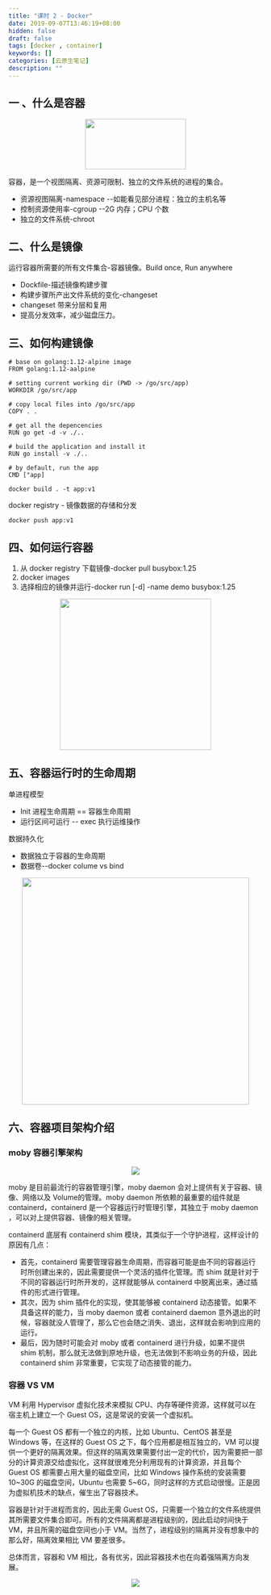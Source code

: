 ```yaml
---
title: "课时 2 - Docker"
date: 2019-09-07T13:46:19+08:00
hidden: false
draft: false
tags: [docker , container]
keywords: []
categories: [云原生笔记]
description: ""
---
```


## 一 、什么是容器

<div align="center">
  <img src="/img/cloud_native/docker/container.png" width="200" height="100">
</div>

容器，是一个视图隔离、资源可限制、独立的文件系统的进程的集合。

- 资源视图隔离-namespace   --如能看见部分进程：独立的主机名等
- 控制资源使用率-cgroup --2G 内存；CPU 个数
- 独立的文件系统-chroot

## 二、什么是镜像

运行容器所需要的所有文件集合-容器镜像。Build once, Run anywhere

- Dockfile-描述镜像构建步骤
- 构建步骤所产出文件系统的变化-changeset
- changeset 带来分层和复用
- 提高分发效率，减少磁盘压力。

## 三、如何构建镜像

    # base on golang:1.12-alpine image
    FROM golang:1.12-aalpine

    # setting current working dir (PWD -> /go/src/app)
    WORKDIR /go/src/app

    # copy local files into /go/src/app
    COPY . .

    # get all the depencencies
    RUN go get -d -v ./..

    # build the application and install it
    RUN go install -v ./..

    # by default, run the app
    CMD ["app]

    docker build . -t app:v1

docker registry - 镜像数据的存储和分发

    docker push app:v1

## 四、如何运行容器

1. 从 docker registry 下载镜像-docker pull busybox:1.25
1. docker images
1. 选择相应的镜像并运行-docker run [-d] -name demo busybox:1.25

<div align="center">
  <img src="/img/cloud_native/docker/docker_register.png" width="300">
</div>

## 五、容器运行时的生命周期

单进程模型

- Init 进程生命周期 == 容器生命周期
- 运行区间可运行 -- exec 执行运维操作

数据持久化

- 数据独立于容器的生命周期
- 数据卷--docker colume vs bind

<div align="center">
  <img src="/img/cloud_native/docker/container_volume.png" width="450">
</div>

## 六、容器项目架构介绍

### moby 容器引擎架构

<div align="center">
  <img src="/img/cloud_native/docker/moby.png">
</div>

moby 是目前最流行的容器管理引擎，moby daemon 会对上提供有关于容器、镜像、网络以及 Volume的管理。moby daemon 所依赖的最重要的组件就是 containerd，containerd 是一个容器运行时管理引擎，其独立于 moby daemon ，可以对上提供容器、镜像的相关管理。

containerd 底层有 containerd shim 模块，其类似于一个守护进程，这样设计的原因有几点：

- 首先，containerd 需要管理容器生命周期，而容器可能是由不同的容器运行时所创建出来的，因此需要提供一个灵活的插件化管理。而 shim 就是针对于不同的容器运行时所开发的，这样就能够从 containerd 中脱离出来，通过插件的形式进行管理。
- 其次，因为 shim 插件化的实现，使其能够被 containerd 动态接管。如果不具备这样的能力，当 moby daemon 或者 containerd daemon 意外退出的时候，容器就没人管理了，那么它也会随之消失、退出，这样就会影响到应用的运行。
- 最后，因为随时可能会对 moby 或者 containerd 进行升级，如果不提供 shim 机制，那么就无法做到原地升级，也无法做到不影响业务的升级，因此 containerd shim 非常重要，它实现了动态接管的能力。

### 容器 VS VM

VM 利用 Hypervisor 虚拟化技术来模拟 CPU、内存等硬件资源，这样就可以在宿主机上建立一个 Guest OS，这是常说的安装一个虚拟机。

每一个 Guest OS 都有一个独立的内核，比如 Ubuntu、CentOS 甚至是 Windows 等，在这样的 Guest OS 之下，每个应用都是相互独立的，VM 可以提供一个更好的隔离效果。但这样的隔离效果需要付出一定的代价，因为需要把一部分的计算资源交给虚拟化，这样就很难充分利用现有的计算资源，并且每个 Guest OS 都需要占用大量的磁盘空间，比如 Windows 操作系统的安装需要 10~30G 的磁盘空间，Ubuntu 也需要 5~6G，同时这样的方式启动很慢。正是因为虚拟机技术的缺点，催生出了容器技术。

容器是针对于进程而言的，因此无需 Guest OS，只需要一个独立的文件系统提供其所需要文件集合即可。所有的文件隔离都是进程级别的，因此启动时间快于 VM，并且所需的磁盘空间也小于 VM。当然了，进程级别的隔离并没有想象中的那么好，隔离效果相比 VM 要差很多。

总体而言，容器和 VM 相比，各有优劣，因此容器技术也在向着强隔离方向发展。

<div align="center">
  <img src="/img/cloud_native/docker/container_vm.png">
</div>
